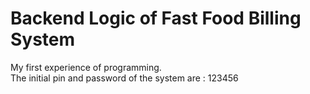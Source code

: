 # Backend Logic of Fast Food Billing System
My first experience of programming.  
The initial pin and password of the system are : 123456
